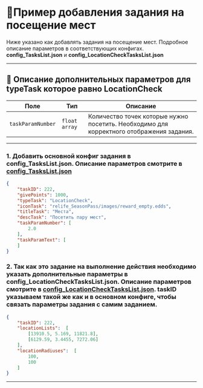 
# 📄Пример добавления задания на посещение мест

Ниже указано как добавлять задания на посещение мест. Подробное описание параметров в соответствующих конфигах. **config_TasksList.json** и **config_LocationCheckTasksList.json**

---
## 🧩 Описание дополнительных параметров для **typeTask** которое равно **LocationCheck**

| Поле              | Тип        |  Описание |
|-------------------|------------|----------|
| `taskParamNumber`      | `float array`   | Количество точек которые нужно посетить. Необходимо для корректного отображения задания. |

---
### 1. Добавить основной конфиг задания в config_TasksList.json. Описание параметров смотрите в [config_TasksList.json](https://github.com/virusomanvs/relife_SeasonPass/blob/main/config_TasksList.md)

```json
{
    "taskID": 222,
    "givePoints": 1000,
    "typeTask": "LocationCheck",
    "iconTask": "relife_SeasonPass/images/reward_empty.edds",
    "titleTask": "Места",
    "descTask": "Посетить пару мест",
    "taskParamNumber": [
        2.0
    ],
    "taskParamText": [
    ]
}
```
### 2. Так как это задание на выполнение действия необходимо указать дополнительные параметры в config_LocationCheckTasksList.json. Описание параметров смотрите в [config_LocationCheckTasksList.json](https://github.com/virusomanvs/relife_SeasonPass/blob/main/config_LocationCheckTasksList.md). taskID указываем такой же как и в основном конфиге, чтобы связать параметры задания с самим заданием.

```json
{
    "taskID": 222,
    "locationLists":  [
        [13910.5, 5.169, 11821.8],
        [6129.59, 3.4455, 7272.06]
    ],
    "locationRadiuses":  [
        100,
        100
    ]
}
```
---
